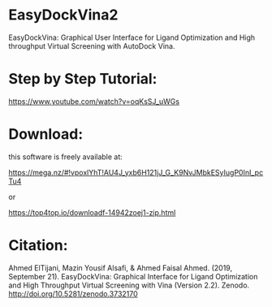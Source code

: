 # EasyDockVina2
EasyDockVina: Graphical User Interface for Ligand Optimization and High throughput Virtual Screening with AutoDock Vina.

# Step by Step Tutorial:
https://www.youtube.com/watch?v=oqKsSJ_uWGs

# Download:
this software is freely available at:

https://mega.nz/#!vpoxlYhT!AU4J_yxb6H121jJ_G_K9NvJMbkESyIugP0InI_pcTu4

or 

https://top4top.io/downloadf-14942zoej1-zip.html

# Citation:

Ahmed ElTijani, Mazin Yousif Alsafi, & Ahmed Faisal Ahmed. (2019, September 21). EasyDockVina: Graphical Interface for Ligand Optimization and High Throughput Virtual Screening with Vina (Version 2.2). Zenodo. http://doi.org/10.5281/zenodo.3732170
